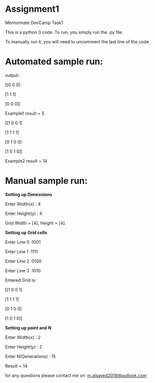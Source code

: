 # Assignment1
Mentormate DevCamp Task1

This is a python 3 code.
To run, you simply run the .py file.

To manually run it, you will need to uncomment the last line of the code.

# Automated sample run:
output:

[[0 0 0]

 [1 1 1]
 
 [0 0 0]]
 
Example1 result = 5

[[1 0 0 1]

 [1 1 1 1]
 
 [0 1 0 0]
 
 [1 0 1 0]]
 
Example2 result = 14

# Manual sample run:

**Setting up Dimesnions**

Enter Width(x)  : 4

Enter Height(y) : 4

Grid Width = [4], Height = [4].

**Setting up Grid cells**

Enter Line 0 :1001

Enter Line 1 :1111

Enter Line 2 :0100

Enter Line 3 :1010

Entered Grid is:

[[1 0 0 1]


 [1 1 1 1]
 
 
 [0 1 0 0]
 
 
 [1 0 1 0]]
 
**Setting up point and N**

Enter Width(x)       : 2

Enter Height(y)      : 2

Enter N(Generations) : 15

Result = 14

for any questions please contact me on:
m.alsayed2018@outlook.com

